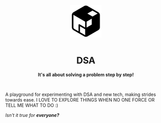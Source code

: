 <div align='center'>
  <img
    src='./repo-identity.png'
    height='100px'
    width='100px'
    style="margin-bottom: 1em"/>

# DSA

**It's all about solving a problem step by step!**

</div>

<br />

A playground for experimenting with DSA and new tech, making strides towards ease. I LOVE TO EXPLORE THINGS WHEN NO ONE FORCE OR TELL ME WHAT TO DO :)

_Isn't it true for **everyone?**_
